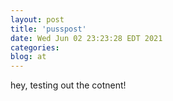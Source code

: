 ```yaml
---
layout: post
title: 'pusspost'
date: Wed Jun 02 23:23:28 EDT 2021
categories: 
blog: at
---
```

hey, testing out the cotnent!